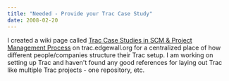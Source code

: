 ```yaml
---
title: "Needed - Provide your Trac Case Study"
date: 2008-02-20
---
```


I created a wiki page called [Trac Case Studies in SCM & Project Management Process](http://trac.edgewall.org/wiki/TracCaseStudies) on trac.edgewall.org for a centralized place of how different people/companies structure their Trac setup. I am working on setting up Trac and haven't found any good references for laying out Trac like multiple Trac projects - one repository, etc.
